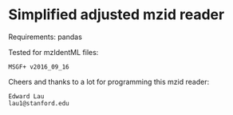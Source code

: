 Simplified adjusted mzid reader
===============================


Requirements:
	pandas


Tested for mzIdentML files:
	
	MSGF+ v2016_09_16


Cheers and thanks to a lot for programming this mzid reader:

	Edward Lau
	lau1@stanford.edu